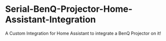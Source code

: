 # Serial-BenQ-Projector-Home-Assistant-Integration
A Custom Integration for Home Assistant to integrate a BenQ Projector on it!
